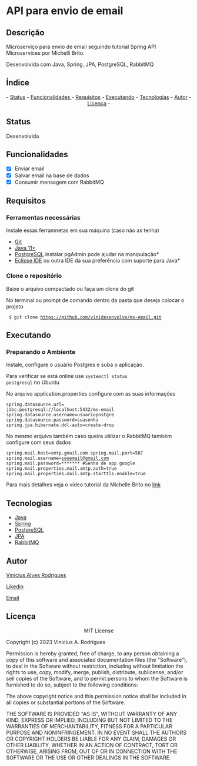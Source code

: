 # API para envio de email

## Descrição

Microserviço para envio de email seguindo tutorial Spring API Microservices por Michelli Brito.

Desenvolvida com Java, Spring, JPA, PostgreSQL, RabbitMQ

## Índice
<p align="center"> - 
 <a href="#status">Status</a> - 
 <a href="#status"> Funcionalidades </a> - 
 <a href="#requisitos">Requisitos</a> - 
 <a href="#executando">Executando</a> - 
 <a href="#tecnologias">Tecnologias</a> - 
 <a href="#autor">Autor</a> - 
 <a href="#licença">Licença</a> - 
</p>

## Status 

Desenvolvida

## Funcionalidades

- [x] Enviar email
- [x] Salvar email na base de dados
- [x] Consumir mensagem com RabbitMQ

## Requisitos

### Ferramentas necessárias

Instale essas ferramnetas em sua máquina (caso não as tenha)

- [Git](https://git-scm.com)
- [Java 11+](https://www.java.com/en/)
- [PostgreSQL](https://www.postgresql.org/) instalar pgAdmin pode ajudar na manipulação* 
- [Eclipse IDE](https://www.eclipse.org/) ou outra IDE da sua preferência com suporte para Java*

### Clone o repositório

Baixe o arquivo compactado ou faça um clone do git

No terminal ou prompt de comando dentro da pasta que deseja colocar o projeto

<code> $ git clone <https://github.com/vinidesenvolve/ms-email.git> </code>

## Executando

### Preparando o Ambiente

  Instale, configure o usuário Postgres e suba o aplicação. 

  Para verificar se está online use <code>systemctl status postgresql</code> no Ubuntu
  
  No arquivo application.properties configure com as suas informações
  
  <code>spring.datasource.url= jdbc:postgresql://localhost:5432/ms-email
  spring.datasource.username=usuariopostgre
  spring.datasource.password=suasenha
  spring.jpa.hibernate.ddl-auto=create-drop</code>

  No mesmo arquivo também caso queira utilizar o RabbitMQ também configure com seus dados 

  <code>spring.mail.host=smtp.gmail.com
  spring.mail.port=587
  spring.mail.username=seuemail@gmail.com
  spring.mail.password=*******  #Senha de app google
  spring.mail.properties.mail.smtp.auth=true
  spring.mail.properties.mail.smtp.starttls.enable=true</code>

  Para mais detalhes veja o vídeo tutorial da Michelle Brito no [link](https://www.youtube.com/watch?v=V-PqR0BxA8c&ab_channel=MichelliBrito)

## Tecnologias

- [Java](https://www.java.com/en/)
- [Spring](https://spring.io/)
- [PostgreSQL](https://www.postgresql.org/)
- [JPA](https://jakarta.ee/specifications/persistence/3.0/)
- [RabbitMQ](https://www.rabbitmq.com/)

## Autor

<p> <a href="https://github.com/vinidesenvolve">Vinicius Alves Rodrigues</a> </p>
<p> <a href="https://www.linkedin.com/in/vinidesenvolve/">Likedin</a> </p>
<p> <a href="vinidesenvolve@gmail.com">Email</a> </p>

## Licença

<p align="center">
MIT License

Copyright (c) 2023 Vinicius A. Rodrigues

Permission is hereby granted, free of charge, to any person obtaining a copy
of this software and associated documentation files (the "Software"), to deal
in the Software without restriction, including without limitation the rights
to use, copy, modify, merge, publish, distribute, sublicense, and/or sell
copies of the Software, and to permit persons to whom the Software is
furnished to do so, subject to the following conditions:

The above copyright notice and this permission notice shall be included in all
copies or substantial portions of the Software.

THE SOFTWARE IS PROVIDED "AS IS", WITHOUT WARRANTY OF ANY KIND, EXPRESS OR
IMPLIED, INCLUDING BUT NOT LIMITED TO THE WARRANTIES OF MERCHANTABILITY,
FITNESS FOR A PARTICULAR PURPOSE AND NONINFRINGEMENT. IN NO EVENT SHALL THE
AUTHORS OR COPYRIGHT HOLDERS BE LIABLE FOR ANY CLAIM, DAMAGES OR OTHER
LIABILITY, WHETHER IN AN ACTION OF CONTRACT, TORT OR OTHERWISE, ARISING FROM,
OUT OF OR IN CONNECTION WITH THE SOFTWARE OR THE USE OR OTHER DEALINGS IN THE
SOFTWARE.
</p>
